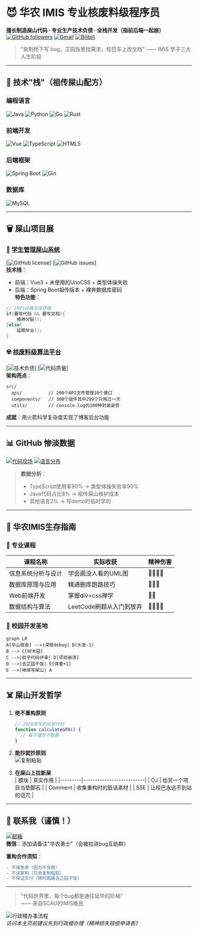 # 😈 华农 IMIS 专业核废料级程序员  
**擅长制造屎山代码 · 专业生产技术负债 · 全栈开发（指前后端一起崩）**  
[![GitHub followers](https://img.shields.io/badge/粉丝-全是机器人-red)](https://github.com/HYH0309)
[![Gmail](https://img.shields.io/badge/祖传邮箱-Y2433936387@163.com-D14836?logo=gmail&logoColor=white)](mailto:Y2433936387@163.com)
[![Bilibili](https://img.shields.io/badge/摸鱼直播间-av114514-00A1D6?logo=bilibili&logoColor=white)](https://space.bilibili.com)

> "紫荆桥下写 bug，芷园饭里找需求，校巴车上改文档" —— IMIS 学子三大人生阶段  

---

## 💩 技术"栈"（祖传屎山配方）

### 编程语言
![Java](https://img.shields.io/badge/Java-比教务系统还卡-007396?logo=openjdk)
![Python](https://img.shields.io/badge/Python-只会print()-3776AB?logo=python)
![Go](https://img.shields.io/badge/Go-还没"走"通-00ADD8?logo=go)
![Rust](https://img.shields.io/badge/Rust-编译器都怕我-000000?logo=rust)

### 前端开发
![Vue](https://img.shields.io/badge/Vue3-组件地狱-4FC08D?logo=vuedotjs)
![TypeScript](https://img.shields.io/badge/TS-类型体操失败-3178C6?logo=typescript)
![HTML5](https://img.shields.io/badge/HTML-还在用div布局-E34F26?logo=html5)

### 后端框架
![Spring Boot](https://img.shields.io/badge/Spring%20Boot-祖传版本-6DB33F?logo=springboot)
![Gin](https://img.shields.io/badge/Gin-接口全404-009688?logo=go)

### 数据库
![MySQL](https://img.shields.io/badge/MySQL-密码写在注释里-4479A1?logo=mysql)

---

## 🗑️ 屎山项目展

### 🤬 [学生管理屎山系统](https://github.com/HYH0309/ShitMountain)
[![GitHub license](https://img.shields.io/badge/license-祖传代码-red)] 
[![GitHub issues](https://img.shields.io/badge/issues-比华农芒果还多-blue)]  
**技术栈**：  
- 前端：Vue3 + 未使用的UnoCSS + 类型体操失败  
- 后端：Spring Boot祖传版本 + 裸奔数据库密码  
**特色功能**：
```java
// IMIS经典生存逻辑
if(要写代码 && 要写文档){
    精神分裂();
}else{
    延期毕业();
}
```

### ☢️ [核废料级算法平台](https://github.com/HYH0309/web-work)
[![技术负债](https://img.shields.io/badge/技术负债-∞元-red)] 
[![代码质量](https://img.shields.io/badge/可维护性-黑洞级-black)]  
**架构亮点**：
```
src/
  api/          // 200个API文件管理10个接口
  components/   // 300个组件其中299个只用过一次
  utils/        // console.log的100种封装姿势
```
**成就**：用火箭科学复杂度实现了博客后台功能

---

## 📊 GitHub 惨淡数据
[![代码坟场](https://github-readme-stats.vercel.app/api?username=HYH0309&show_icons=true&theme=dark&hide_title=true)](https://github.com/HYH0309)
[![语言分布](https://github-readme-stats.vercel.app/api/top-langs/?username=HYH0309&layout=compact&theme=dark&hide=html,css)](https://github.com/HYH0309)

> **数据分析**：  
> - TypeScript使用率90% → 类型体操失败率90%  
> - Java代码占比8% → 祖传屎山维护成本  
> - 其他语言2% → 写demo时临时学的  

---

## 🏫 华农IMIS生存指南

### 🧠 专业课程
| 课程名称 | 实际收获 | 精神伤害 |
|----------|----------|----------|
| 信息系统分析与设计 | 学会画没人看的UML图 | 🤯🤯🤯🤯 |
| 数据库原理与应用 | 精通删库跑路技巧 | 🤯🤯🤯 |
| Web前端开发 | 掌握div+css禅学 | 🤯🤯 |
| 数据结构与算法 | LeetCode刷题从入门到放弃 | 🤯🤯🤯🤯 |

### 🌆 校园开发圣地
```mermaid
graph LR
A[华山宿舍] -->|深夜debug| B(头发-1)
B --> C[树木园]
C -->|蚊子代码评审| D[项目崩溃]
D -->|去芷园干饭| E[体重+1]
E -->|继续写屎山| A
```

---

## ☠️ 屎山开发哲学

1. **绝不重构原则**  
   ```ts
   // 2020年写的垃圾代码
   function calculateGPA() {
     // 看不懂但不敢删
   }
   ```

2. **能抄就抄原则**  
   ![复制粘贴](https://media.giphy.com/media/l0HlG8vJXW0X5yX4s/giphy.gif)

3. **在屎山上拉新屎**  
   | 模块    | 真实作用                  |
   |---------|--------------------------|
   | OJ      | 给另一个项目当垫脚石      |
   | Comment | 收集重构时的脏话素材      |
   | SSE     | 让校巴永远不到站的诅咒    |

---

## 📮 联系我（谨慎！）

[![邮箱](https://img.shields.io/badge/祖传邮箱-Y2433936387@163.com-D14836?style=for-the-badge&logo=gmail)](mailto:Y2433936387@163.com)  
**微信**：添加请备注"华农勇士"（会被拉进bug互助群）  

**重构合作须知**：
```diff
- 不接急单（因为不会做）
- 不谈架构（只会复制粘贴）
- 不保证交付（随时跑路去芷园干饭）
```

---

> "代码世界里，每个bug都是通往延毕的阶梯"  
> —— 来自SCAU的IMIS难民  

![行政楼办事流程](https://media.giphy.com/media/3o7TKsQ8UQ4l4LhGz6/giphy.gif)  
*访问本主页前建议先到行政楼办理《精神损失赔偿申请表》*
